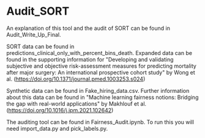 # Audit_SORT

An explanation of this tool and the audit of SORT can be found in Audit_Write_Up_Final.

SORT data can be found in predictions_clinical_only_with_percent_bins_death. Expanded data can be found in the supporting information for "Developing and validating subjective and objective risk-assessment measures for predicting mortality after major surgery: An international prospective cohort study" by Wong et al. (https://doi.org/10.1371/journal.pmed.1003253.s024)

Synthetic data can be found in Fake_hiring_data.csv. Further information about this data can be found in "Machine learning fairness notions: Bridging the gap with real-world applications" by Makhlouf et al. (https://doi.org/10.1016/j.ipm.2021.102642) 

The auditing tool can be found in Fairness_Audit.ipynb. To run this you will need import_data.py and pick_labels.py.


